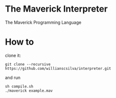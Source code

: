 # The Maverick Interpreter
The Maverick Programming Language

# How to

clone it:

    git clone --recursive https://github.com/willianscsilva/interpreter.git

and run

    sh compile.sh
    ./maverick example.mav


